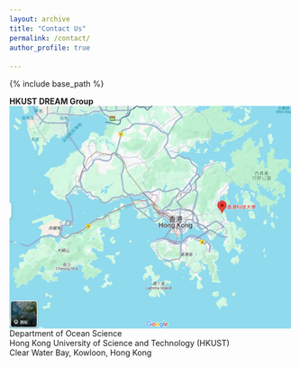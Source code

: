 ```yaml
---
layout: archive
title: "Contact Us"
permalink: /contact/
author_profile: true

---
```


{% include base_path %}

**HKUST DREAM Group** <img style="float: left; padding-right: 15px;" src="/images/location.png" width="500"> 
<br>
Department of Ocean Science
<br>
Hong Kong University of Science and Technology (HKUST)
<br>
Clear Water Bay, Kowloon, Hong Kong
<br/><br/>
